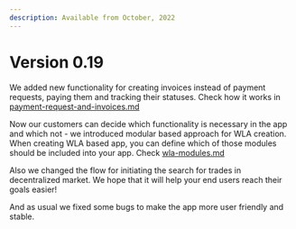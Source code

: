 ```yaml
---
description: Available from October, 2022
---
```


# Version 0.19

We added new functionality for creating invoices instead of payment requests, paying them and tracking their statuses. Check how it works in [payment-request-and-invoices.md](../how-your-users-interact-with-wla/payment-request-and-invoices.md "mention")&#x20;

Now our customers can decide which functionality is necessary in the app and which not - we introduced modular based approach for WLA creation. When creating WLA based app, you can define which of those modules should be included into your app. Check [wla-modules.md](../admin-user-guide/wla-modules.md "mention")

Also we changed the flow for initiating the search for trades in decentralized market. We hope that it will help your end users reach their goals easier!&#x20;

And as usual we fixed some bugs to make the app more user friendly and stable.
